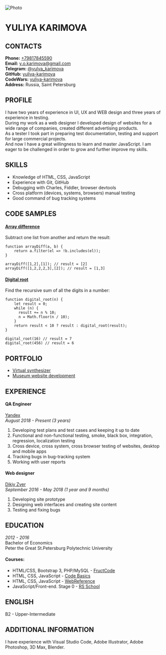 ![Photo](https://avatars.githubusercontent.com/u/39742618?s=400&u=e3f5206dfbdeaafae1885c51b3d122d7c54f073c&v=4)

# YULIYA KARIMOVA

## CONTACTS
**Phone:** [+79817845590](tel:+79817845590)  
**Email:** [y.o.karimova@gmail.com](mailto:y.o.karimova@gmail.com)  
**Telegram:** [@yulya_karimova](https://t.me/yulya_karimova)  
**GitHub:** [yuliya-karimova](https://github.com/yuliya-karimova)  
**CodeWars:** [yuliya-karimova](https://www.codewars.com/users/yuliya-karimova/)  
**Address:** Russia, Saint Petersburg  

## PROFILE
I have two years of experience in UI, UX and WEB design and three years of experience in testing.  
During my work as a web designer I developed design of websites for a wide range of companies, created different advertising products.  
As a tester I took part in preparing test documentation, testing and support for large commercial projects.  
And now I have a great willingness to learn and master JavaScript. I am eager to be challenged in order to grow and further improve my skills. 

## SKILLS
* Knowledge of HTML, CSS, JavaScript
* Experience with Git, GitHub
* Debugging with Charles, Fiddler, browser devtools
* Cross platform (devices, systems, browsers) manual testing
* Good command of bug tracking systems

## CODE SAMPLES
#### [Array difference](https://www.codewars.com/kata/523f5d21c841566fde000009)
Subtract one list from another and return the result:    
    
```
function arrayDiff(a, b) {
    return a.filter(el => !b.includes(el));
}

arrayDiff([1,2],[1]); // result = [2]
arrayDiff([1,2,2,2,3],[2]); // result = [1,3]
```
    
#### [Digital root](https://www.codewars.com/kata/541c8630095125aba6000c00)
Find the recursive sum of all the digits in a number:    
    
```
function digital_root(n) {
    let result = 0;
    while (n) {
      result += n % 10;
      n = Math.floor(n / 10);
    }
    return result < 10 ? result : digital_root(result);
}

digital_root(16) // result = 7
digital_root(456) // result = 6
```

## PORTFOLIO
* [Virtual synthesizer](https://yuliya-karimova.github.io/virtual-piano/)  
* [Museum website development](https://yuliya-karimova.github.io/museum/)  

## EXPERIENCE
#### QA Engineer
[Yandex](https://yandex.ru/)  
*August 2018 - Present (3 years)*

1. Developing test plans and test cases and keeping it up to date
3. Functional and non-functional testing, smoke, black box, integration, regression, localization testing
3. Cross device, cross system, cross browser testing of websites, desktop and mobile apps
4. Tracking bugs in bug-tracking system
5. Working with user reports

#### Web designer
[Dikiy Zver](https://dikiyzver.com/)  
*September 2016 - May 2018 (1 year and 9 months)*

1. Developing site prototype
2. Designing web interfaces and creating site content
4. Testing and fixing bugs

## EDUCATION
*2012 - 2016*  
Bachelor of Economics  
Peter the Great St.Petersburg Polytechnic University  

#### Courses:
* HTML/CSS, Bootstrap 3, PHP/MySQL - [FructCode](https://fructcode.com/)
* HTML, CSS, JavaScript - [Code Basics](https://ru.code-basics.com/)
* HTML, CSS, JavaScript - [WebReference](https://webref.ru/)
* JavaScript/Front-end. Stage 0 - [RS School](https://rs.school/js-stage0/)

## ENGLISH
B2 - Upper-Intermediate

## ADDITIONAL INFORMATION
I have experience with Visual Studio Code, Adobe Illustrator, Adobe Photoshop, 3D Max, Blender.